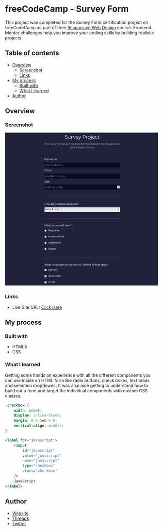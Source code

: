 # freeCodeCamp - Survey Form

This project was completed for the Survey Form certification project on freeCodeCamp as part of their [Responsive Web Design](https://www.freecodecamp.org/learn/2022/responsive-web-design) course. Frontend Mentor challenges help you improve your coding skills by building realistic projects.

## Table of contents

-   [Overview](#overview)
    -   [Screenshot](#screenshot)
    -   [Links](#links)
-   [My process](#my-process)
    -   [Built with](#built-with)
    -   [What I learned](#what-i-learned)
-   [Author](#author)

## Overview

### Screenshot

![](./images/Survey-Form-Project.png)

### Links

-   Live Site URL: [Click Here](https://imtypicalt.github.io/fcc-survey-form/)

## My process

### Built with

-   HTML5
-   CSS

### What I learned

Getting some hands on experience with all the different components you can use inside an HTML form like radio buttons, check boxes, text areas and selection dropdowns. It was also nice getting to understand how to build out a form and target the individual components with custom CSS classes.

```css
.checkbox {
    width: unset;
    display: inline-block;
    margin: 0 0.5em 0 0;
    vertical-align: middle;
}
```

```html
<label for="javascript">
    <input
        id="javascript"
        value="javascript"
        name="javascript"
        type="checkbox"
        class="checkbox"
    />
    JavaScript
</label>
```

## Author

-   [Website](https://imtypicalt.github.io/portfolio/)
-   [Threads](https://www.threads.net/@imtypicalt)
-   [Twitter](https://twitter.com/imTypicalT)
